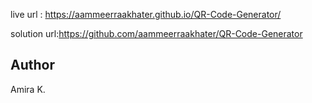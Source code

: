 live url : https://aammeerraakhater.github.io/QR-Code-Generator/ <br>

solution url:https://github.com/aammeerraakhater/QR-Code-Generator

## Author

Amira K.
